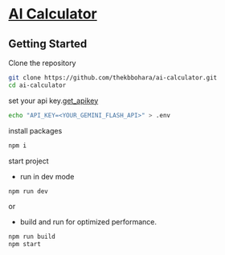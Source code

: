 # [ AI Calculator ](https://ai-calculator-rose.vercel.app/)

## Getting Started

Clone the repository

```bash
git clone https://github.com/thekbbohara/ai-calculator.git
cd ai-calculator
```

set your api key.[get_apikey](https://aistudio.google.com/app/apikey)

```bash
echo "API_KEY=<YOUR_GEMINI_FLASH_API>" > .env
```

install packages

```bash
npm i
```

start project

- run in dev mode

```bash
npm run dev
```

or

- build and run for optimized performance.

```bash
npm run build
npm start
```
